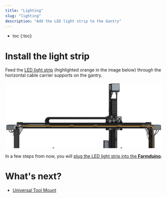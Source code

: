 ```yaml
---
title: "Lighting"
slug: "lighting"
description: "Add the LED light strip to the Gantry"
---
```


* toc
{:toc}


# Install the light strip

Feed the [LED light strip](../../bom/electronics-and-wiring/led-strip.md) (highlighted orange in the image below) through the horizontal cable carrier supports on the gantry.

![lights](_images/lights.png)

In a few steps from now, you will [plug the LED light strip into the **Farmduino**](../electronics.md#step-2-connect-the-peripherals).

# What's next?

 * [Universal Tool Mount](../tools/utm.md)
